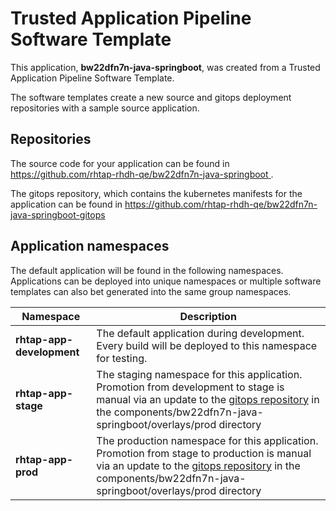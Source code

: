 # Trusted Application Pipeline Software Template

This application, **bw22dfn7n-java-springboot**, was created from a Trusted Application Pipeline Software Template.

The software templates create a new source and gitops deployment repositories with a sample source application. 

## Repositories

The source code for your application can be found in [https://github.com/rhtap-rhdh-qe/bw22dfn7n-java-springboot ](https://github.com/rhtap-rhdh-qe/bw22dfn7n-java-springboot ).
 
The gitops repository, which contains the kubernetes manifests for the application can be found in 
[https://github.com/rhtap-rhdh-qe/bw22dfn7n-java-springboot-gitops ](https://github.com/rhtap-rhdh-qe/bw22dfn7n-java-springboot-gitops ) 

## Application namespaces 

The default application will be found in the following namespaces. Applications can be deployed into unique namespaces or multiple software templates can also bet generated into the same group namespaces.  

|  Namespace   |  Description   |  
| -------- | -------- |   
| **rhtap-app-development** | The default application during development. Every build will be deployed to this namespace for testing. | 
| **rhtap-app-stage** | The staging namespace for this application. Promotion from development to stage is manual via an update to the [gitops repository](https://github.com/rhtap-rhdh-qe/bw22dfn7n-java-springboot-gitops ) in the components/bw22dfn7n-java-springboot/overlays/prod directory |  
| **rhtap-app-prod** | The production namespace for this application. Promotion from stage to production is manual via an update to the [gitops repository](https://github.com/rhtap-rhdh-qe/bw22dfn7n-java-springboot-gitops ) in the components/bw22dfn7n-java-springboot/overlays/prod directory | 